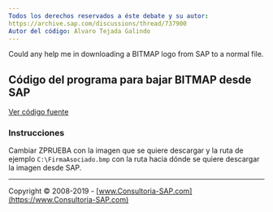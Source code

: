 ```yaml
---
Todos los derechos reservados a éste debate y su autor:
https://archive.sap.com/discussions/thread/737900
Autor del código: Alvaro Tejada Galindo
---
```


Could any help me in downloading a BITMAP logo from SAP to a normal file.

## Código del programa para bajar BITMAP desde SAP

[Ver código fuente](https://github.com/SidVal/ABAP/blob/master/Download-BITMAP-from-SAP/download.abap)

### Instrucciones

Cambiar ZPRUEBA con la imagen que se quiere descargar y la ruta de ejemplo `C:\FirmaAsociado.bmp` con la ruta hacia dónde se quiere descargar la imagen desde SAP. 

***

Copyright © 2008-2019 - [www.Consultoria-SAP.com](https://www.Consultoria-SAP.com)
